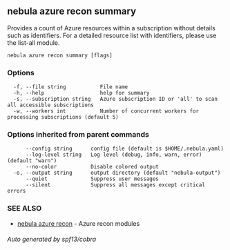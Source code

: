 ## nebula azure recon summary

Provides a count of Azure resources within a subscription without details such as identifiers. For a detailed resource list with identifiers, please use the list-all module.

```
nebula azure recon summary [flags]
```

### Options

```
  -f, --file string           File name
  -h, --help                  help for summary
  -s, --subscription string   Azure subscription ID or 'all' to scan all accessible subscriptions
  -w, --workers int           Number of concurrent workers for processing subscriptions (default 5)
```

### Options inherited from parent commands

```
      --config string      config file (default is $HOME/.nebula.yaml)
      --log-level string   Log level (debug, info, warn, error) (default "warn")
      --no-color           Disable colored output
  -o, --output string      output directory (default "nebula-output")
      --quiet              Suppress user messages
      --silent             Suppress all messages except critical errors
```

### SEE ALSO

* [nebula azure recon](nebula_azure_recon.md)	 - Azure recon modules

###### Auto generated by spf13/cobra
